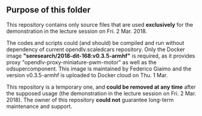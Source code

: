 ## Purpose of this folder

This repository contains only source files that are used __exclusively__ for the demonstration in the lecture session on Fri. 2 Mar. 2018.

The codes and scripts could (and should) be compiled and run without dependency of current opendlv.scaledcars repository. Only the Docker image **"seresearch/2018-dit-168:v0.3.5-armhf"** is required, as it provides proxy "opendlv-proxy-miniature-pwm-motor" as well as the odsupercomponent. This image is maintained by Federico Giaimo and the version v0.3.5-armhf is uploaded to Docker cloud on Thu. 1 Mar.

This repository is a temporary one, and __could be removed at any time__ after the supposed usage (the demonstration in the lecture session on Fri. 2 Mar. 2018). The owner of this repository __could not__ guarantee long-term maintenance and support. 

